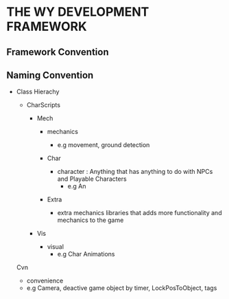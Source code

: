 # THE WY DEVELOPMENT FRAMEWORK









## Framework Convention



## Naming Convention

- Class Hierachy

  - CharScripts

    - Mech 

      - mechanics
        - e.g movement, ground detection

      - Char
        - character : Anything that has anything to do with NPCs and Playable Characters
          - e.g An

      - Extra
        - extra mechanics libraries that adds more functionality and mechanics to the game

    - Vis 

      - visual
        - e.g Char Animations

  Cvn

  -  convenience
    - e.g Camera, deactive game object by timer, LockPosToObject, tags
